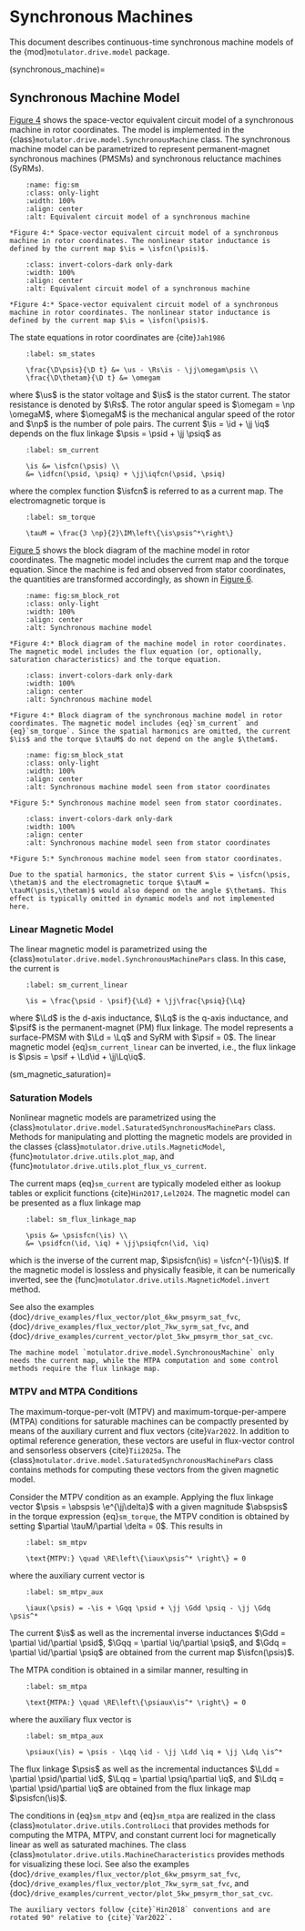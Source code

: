 # Synchronous Machines

This document describes continuous-time synchronous machine models of the {mod}`motulator.drive.model` package.

(synchronous_machine)=

## Synchronous Machine Model

[Figure 4](fig:sm) shows the space-vector equivalent circuit model of a synchronous machine in rotor coordinates. The model is implemented in the {class}`motulator.drive.model.SynchronousMachine` class. The synchronous machine model can be parametrized to represent permanent-magnet synchronous machines (PMSMs) and synchronous reluctance machines (SyRMs).

```{figure} ../figs/sm.svg
    :name: fig:sm
    :class: only-light
    :width: 100%
    :align: center
    :alt: Equivalent circuit model of a synchronous machine

*Figure 4:* Space-vector equivalent circuit model of a synchronous machine in rotor coordinates. The nonlinear stator inductance is defined by the current map $\is = \isfcn(\psis)$. 
```

```{figure} ../figs/sm.svg
    :class: invert-colors-dark only-dark
    :width: 100%
    :align: center
    :alt: Equivalent circuit model of a synchronous machine

*Figure 4:* Space-vector equivalent circuit model of a synchronous machine in rotor coordinates. The nonlinear stator inductance is defined by the current map $\is = \isfcn(\psis)$. 
```

The state equations in rotor coordinates are {cite}`Jah1986`

```{math}
    :label: sm_states

    \frac{\D\psis}{\D t} &= \us - \Rs\is - \jj\omegam\psis \\
    \frac{\D\thetam}{\D t} &= \omegam
```

where $\us$ is the stator voltage and $\is$ is the stator current. The stator resistance is denoted by $\Rs$. The rotor angular speed is $\omegam = \np \omegaM$, where $\omegaM$ is the mechanical angular speed of the rotor and $\np$ is the number of pole pairs. The current $\is = \id + \jj \iq$ depends on the flux linkage $\psis = \psid + \jj \psiq$ as

```{math}
    :label: sm_current

    \is &= \isfcn(\psis) \\
    &= \idfcn(\psid, \psiq) + \jj\iqfcn(\psid, \psiq) 
```

where the complex function $\isfcn$ is referred to as a current map. The electromagnetic torque is

```{math}
    :label: sm_torque

    \tauM = \frac{3 \np}{2}\IM\left\{\is\psis^*\right\}
```

[Figure 5](fig:sm_block_rot) shows the block diagram of the machine model in rotor coordinates. The magnetic model includes the current map and the torque equation. Since the machine is fed and observed from stator coordinates, the quantities are transformed accordingly, as shown in [Figure 6](fig:sm_block_stat).

```{figure} ../figs/sm_block_rot.svg
    :name: fig:sm_block_rot
    :class: only-light
    :width: 100%
    :align: center
    :alt: Synchronous machine model

*Figure 4:* Block diagram of the machine model in rotor coordinates. The magnetic model includes the flux equation (or, optionally, saturation characteristics) and the torque equation.
```

```{figure} ../figs/sm_block_rot.svg
    :class: invert-colors-dark only-dark
    :width: 100%
    :align: center
    :alt: Synchronous machine model

*Figure 4:* Block diagram of the synchronous machine model in rotor coordinates. The magnetic model includes {eq}`sm_current` and {eq}`sm_torque`. Since the spatial harmonics are omitted, the current $\is$ and the torque $\tauM$ do not depend on the angle $\thetam$.
```

```{figure} ../figs/sm_block_stat.svg
    :name: fig:sm_block_stat
    :class: only-light
    :width: 100%
    :align: center
    :alt: Synchronous machine model seen from stator coordinates

*Figure 5:* Synchronous machine model seen from stator coordinates.
```

```{figure} ../figs/sm_block_stat.svg
    :class: invert-colors-dark only-dark
    :width: 100%
    :align: center
    :alt: Synchronous machine model seen from stator coordinates

*Figure 5:* Synchronous machine model seen from stator coordinates.
```

```{note}
Due to the spatial harmonics, the stator current $\is = \isfcn(\psis, \thetam)$ and the electromagnetic torque $\tauM = \tauM(\psis,\thetam)$ would also depend on the angle $\thetam$. This effect is typically omitted in dynamic models and not implemented here.  
```

### Linear Magnetic Model

The linear magnetic model is parametrized using the {class}`motulator.drive.model.SynchronousMachinePars` class. In this case, the current is

```{math}
    :label: sm_current_linear

    \is = \frac{\psid - \psif}{\Ld} + \jj\frac{\psiq}{\Lq}
```

where $\Ld$ is the d-axis inductance, $\Lq$ is the q-axis inductance, and $\psif$ is the permanent-magnet (PM) flux linkage. The model represents a surface-PMSM with $\Ld = \Lq$ and SyRM with $\psif = 0$. The linear magnetic model {eq}`sm_current_linear` can be inverted, i.e., the flux linkage is $\psis = \psif + \Ld\id + \jj\Lq\iq$.

(sm_magnetic_saturation)=

### Saturation Models

Nonlinear magnetic models are parametrized using the {class}`motulator.drive.model.SaturatedSynchronousMachinePars` class. Methods for manipulating and plotting the magnetic models are provided in the classes {class}`motulator.drive.utils.MagneticModel`, {func}`motulator.drive.utils.plot_map`, and {func}`motulator.drive.utils.plot_flux_vs_current`.

The current maps {eq}`sm_current` are typically modeled either as lookup tables or explicit functions {cite}`Hin2017,Lel2024`. The magnetic model can be presented as a flux linkage map

```{math}
    :label: sm_flux_linkage_map

    \psis &= \psisfcn(\is) \\
    &= \psidfcn(\id, \iq) + \jj\psiqfcn(\id, \iq)
```

which is the inverse of the current map, $\psisfcn(\is) = \isfcn^{-1}(\is)$. If the magnetic model is lossless and physically feasible, it can be numerically inverted, see the {func}`motulator.drive.utils.MagneticModel.invert` method.

See also the examples {doc}`/drive_examples/flux_vector/plot_6kw_pmsyrm_sat_fvc`, {doc}`/drive_examples/flux_vector/plot_7kw_syrm_sat_fvc`, and {doc}`/drive_examples/current_vector/plot_5kw_pmsyrm_thor_sat_cvc`.

```{note}
The machine model `motulator.drive.model.SynchronousMachine` only needs the current map, while the MTPA computation and some control methods require the flux linkage map. 
```

### MTPV and MTPA Conditions

The maximum-torque-per-volt (MTPV) and maximum-torque-per-ampere (MTPA) conditions for saturable machines can be compactly presented by means of the auxiliary current and flux vectors {cite}`Var2022`. In addition to optimal reference generation, these vectors are useful in flux-vector control and sensorless observers {cite}`Tii2025a`. The {class}`motulator.drive.model.SaturatedSynchronousMachinePars` class contains methods for computing these vectors from the given magnetic model.

Consider the MTPV condition as an example. Applying the flux linkage vector $\psis = \abspsis \e^{\jj\delta}$ with a given magnitude $\abspsis$ in the torque expression {eq}`sm_torque`, the MTPV condition is obtained by setting $\partial \tauM/\partial \delta = 0$. This results in

```{math}
    :label: sm_mtpv

    \text{MTPV:} \quad \RE\left\{\iaux\psis^* \right\} = 0
```

where the auxiliary current vector is

```{math}
    :label: sm_mtpv_aux

    \iaux(\psis) = -\is + \Gqq \psid + \jj \Gdd \psiq - \jj \Gdq \psis^*
```

The current $\is$ as well as the incremental inverse inductances $\Gdd = \partial \id/\partial \psid$, $\Gqq = \partial \iq/\partial \psiq$, and $\Gdq = \partial \id/\partial \psiq$ are obtained from the current map $\isfcn(\psis)$.

The MTPA condition is obtained in a similar manner, resulting in

```{math}
    :label: sm_mtpa

    \text{MTPA:} \quad \RE\left\{\psiaux\is^* \right\} = 0
```

where the auxiliary flux vector is

```{math}
    :label: sm_mtpa_aux

    \psiaux(\is) = \psis - \Lqq \id - \jj \Ldd \iq + \jj \Ldq \is^*
```

The flux linkage $\psis$ as well as the incremental inductances $\Ldd = \partial \psid/\partial \id$, $\Lqq = \partial \psiq/\partial \iq$, and $\Ldq = \partial \psid/\partial \iq$ are obtained from the flux linkage map $\psisfcn(\is)$.

The conditions in {eq}`sm_mtpv` and {eq}`sm_mtpa` are realized in the class {class}`motulator.drive.utils.ControlLoci` that provides methods for computing the MTPA, MTPV, and constant current loci for magnetically linear as well as saturated machines. The class {class}`motulator.drive.utils.MachineCharacteristics` provides methods for visualizing these loci. See also the examples {doc}`/drive_examples/flux_vector/plot_6kw_pmsyrm_sat_fvc`, {doc}`/drive_examples/flux_vector/plot_7kw_syrm_sat_fvc`, and {doc}`/drive_examples/current_vector/plot_5kw_pmsyrm_thor_sat_cvc`.

```{note}
The auxiliary vectors follow {cite}`Hin2018` conventions and are rotated 90° relative to {cite}`Var2022`.
```
